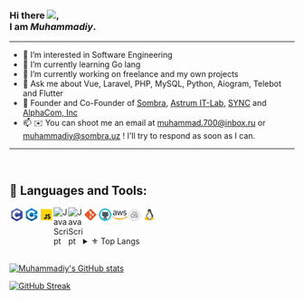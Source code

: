 ### Hi there <img src="https://raw.githubusercontent.com/samandareo/samandareo/master/wave.gif" width="20px">, <br /> I am *Muhammadiy*.

---

- 👀 I’m interested in Software Engineering<br />
- 🌱 I’m currently learning Go lang<br />
- 🔭 I’m currently working on freelance and my own projects<br />
- 💬 Ask me about Vue, Laravel, PHP, MySQL, Python, Aiogram, Telebot and Flutter
- 👥 Founder and Co-Founder of [Sombra](https://github.com/Sombra-LLC), [Astrum IT-Lab](https://github.com/astrum-lab), [SYNC](https://github.com/SYNC-UZ) and [AlphaCom, Inc](https://github.com/AlphaCom-Inc)<br />
- 📫 ✉️ You can shoot me an email at muhammad.700@inbox.ru or muhammadiy@sombra.uz ! I'll try to respond as soon as I can.<br />

---

<br />

## 🔨 Languages and Tools:
[<img align="left" alt="C" width="26px" src="./techs/c.svg" />][C]
[<img align="left" alt="C++" width="26px" src="./techs/c++.svg" />][C++]
[<img align="left" alt="JavaScript" width="26px" src="./techs/javascript.svg" />][JavaScript]
[<img align="left" alt="JavaScript" width="26px" src="https://vuejs.org/logo.svg" />][VueJS]
[<img align="left" alt="JavaScript" width="26px" src="https://laravel.com/img/logomark.min.svg" />][Laravel]

[<img align="left" alt="Git" width="26px" src="./techs/git.svg" />][Git]
[<img align="left" alt="GitHub" width="26px" src="./techs/github.svg" />][GitHub]
[<img align="left" alt="Heroku" width="26px" src="./techs/aws.svg" />][AWS]

[<img align="left" alt="MacOS" width="26px" src="./techs/macos.svg" />][MacOS]
[<img align="left" alt="Linux" width="26px" src="./techs/linux.svg" />][Linux]

<br />
<br />

<br />

<details>

  <summary>⚜ Top Langs</summary>

  <br />

[![Top langs](https://github-readme-stats.vercel.app/api/top-langs/?username=mkbek&theme=algolia)](https://github.com/mkbek)

</details>

<br />




[![Muhammadiy's GitHub stats](https://github-readme-stats.vercel.app/api?username=mkbek&count_private=true&show_icons=true&theme=algolia&include_all_commits=true)](https://github.com/mkbek)

[![GitHub Streak](https://github-readme-streak-stats.herokuapp.com?user=mkbek&theme=algolia&date_format=j%20M%5B%20Y%5D)](https://github.com/mkbek)


[C]: https://www.iso.org/standard/74528.html
[C++]: https://isocpp.org/
[Laravel]: https://laravel.com/
[VueJS]: https://vuejs.org/
[JavaScript]: https://www.javascript.com/
[Git]: https://git-scm.com/
[GitHub]: https://github.com
[AWS]: https://aws.com/
[MacOS]: https://developer.apple.com/macos/
[Linux]: https://www.linux.org/
[Windows]: https://www.microsoft.com/en-us/windows

